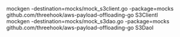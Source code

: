mockgen -destination=mocks/mock_s3client.go -package=mocks github.com/threehook/aws-payload-offloading-go S3ClientI<br/>
mockgen -destination=mocks/mock_s3dao.go -package=mocks github.com/threehook/aws-payload-offloading-go S3DaoI<br/>